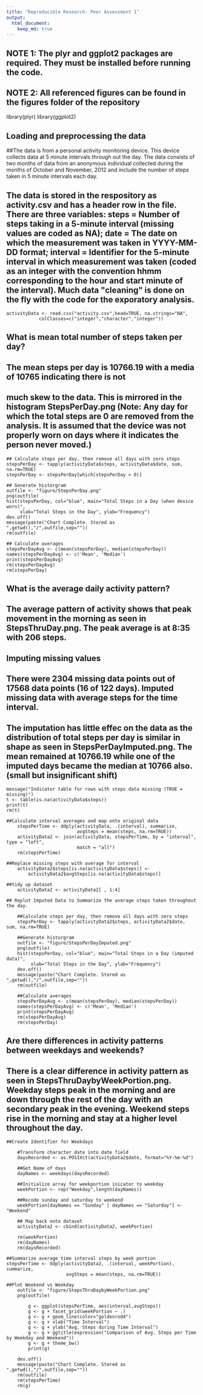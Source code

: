 ```yaml
---
title: "Reproducible Research: Peer Assessment 1"
output: 
  html_document:
    keep_md: true
---
```

## NOTE 1: The plyr and ggplot2 packages are required. They must be installed before running the code.
## NOTE 2: All referenced figures can be found in the figures folder of the repository

library(plyr)
library(ggplot2)


## Loading and preprocessing the data
##The data is from a personal activity monitoring device. This device collects data at 5 minute intervals through out the day. The data consists of two months of data from an anonymous individual collected during the months of October and November, 2012 and include the number of steps taken in 5 minute intervals each day.
## The data is stored in the respository as activity.csv and has a header row in the file. There are three variables: steps = Number of steps taking in a 5-minute interval (missing values are coded as NA); date = The date on which the measurement was taken in YYYY-MM-DD format; interval = Identifier for the 5-minute interval in which measurement was taken (coded as an integer with the convention hhmm corresponding to the hour and start minute of the interval). Much data "cleaning" is done on the fly with the code for the exporatory analysis.

    activityData <- read.csv("activity.csv",head=TRUE, na.strings="NA", 
                colClasses=c("integer","character","integer"))

## What is mean total number of steps taken per day?
## The mean steps per day is 10766.19 with a media of 10765 indicating there is not
## much skew to the data. This is mirrored in the histogram StepsPerDay.png (Note: Any day for which the total steps are 0 are removed from the analysis. It is assumed that the device was not properly worn on days where it indicates the person never moved.)

    ## Calculate steps per day, then remove all days with zero steps
    stepsPerDay <- tapply(activityData$steps, activityData$date, sum, na.rm=TRUE)
    stepsPerDay <- stepsPerDay[which(stepsPerDay > 0)]
    
    ## Generate historgram
    outfile <- "figure/StepsPerDay.png"
    png(outfile)
    hist(stepsPerDay, col="blue", main="Total Steps in a Day (when device worn)", 
         xlab="Total Steps in the Day", ylab="Frequency")
    dev.off()
    message(paste("Chart Complete. Stored as ",getwd(),"/",outfile,sep=""))
    rm(outfile)
    
    ## Calculate averages
    stepsPerDayAvg <- c(mean(stepsPerDay), median(stepsPerDay))
    names(stepsPerDayAvg) <- c('Mean', 'Median')
    print(stepsPerDayAvg)
    rm(stepsPerDayAvg)
    rm(stepsPerDay)



## What is the average daily activity pattern?
## The average pattern of activity shows that peak movement in the morning as seen in StepsThruDay.png. The peak average is at 8:35 with 206 steps.


## Imputing missing values
## There were 2304 missing data points out of 17568 data points (16 of 122 days). Imputed missing data with average steps for the time interval.
## The imputation has little effec on the data as the distribution of total steps per day is similar in shape as seen in StepsPerDayImputed.png. The mean remained at 10766.19 while one of the imputed days became the median at 10766 also. (small but insignificant shift)

    message("Indicator table for rows with steps data missing (TRUE = missing)")
    t <- table(is.na(activityData$steps))
    print(t)
    rm(t)

    ##Calculate interval averages and map onto original data
        stepsPerTime <- ddply(activityData, .(interval), summarize, 
                              avgSteps = mean(steps, na.rm=TRUE))
        activityData2 <- join(activityData, stepsPerTime, by = "interval", type = "left", 
                              match = "all")
        rm(stepsPerTime)

    ##Replace missing steps with average for interval
        activityData2$steps[is.na(activityData$steps)] <- 
            activityData2$avgSteps[is.na(activityData$steps)]

    ##tidy up dataset
        activityData2 <- activityData2[ , 1:4]

    ## Replot Imputed Data to Summarize the average steps taken throughout the day. 

        ##Calculate steps per day, then remove all days with zero steps
        stepsPerDay <- tapply(activityData2$steps, activityData2$date, sum, na.rm=TRUE)
        
        ##Generate historgram
        outfile <- "figure/StepsPerDayImputed.png"
        png(outfile)
        hist(stepsPerDay, col="blue", main="Total Steps in a Day (imputed data)", 
             xlab="Total Steps in the Day", ylab="Frequency")
        dev.off()
        message(paste("Chart Complete. Stored as ",getwd(),"/",outfile,sep=""))
        rm(outfile)
        
        ##Calculate averages
        stepsPerDayAvg <- c(mean(stepsPerDay), median(stepsPerDay))
        names(stepsPerDayAvg) <- c('Mean', 'Median')
        print(stepsPerDayAvg)
        rm(stepsPerDayAvg)
        rm(stepsPerDay)



## Are there differences in activity patterns between weekdays and weekends?
##
## There is a clear difference in activity pattern as seen in StepsThruDaybyWeekPortion.png. Weekday steps peak in the morning and are down through the rest of the day with an secondary peak in the evening. Weekend steps rise in the morning and stay at a higher level throughout the day.

    ##Create Identifier for Weekdays

        #Transform character date into date field
        daysRecorded <- as.POSIXct(activityData2$date, format="%Y-%m-%d")
        
        ##Get Name of days
        dayNames <- weekdays(daysRecorded)
    
        ##Initialize array for weekportion inicator to weekday
        weekPortion <- rep("Weekday",length(dayNames))
    
        ##Recode sunday and saturday to weekend
        weekPortion[dayNames == "Sunday" | dayNames == "Saturday"] <- "Weekend"
    
        ## Map back onto dataset
        activityData2 <- cbind(activityData2, weekPortion)

        rm(weekPortion)
        rm(dayNames)
        rm(daysRecorded)

    ##Summarize average time interval steps by week portion
    stepsPerTime <- ddply(activityData2, .(interval, weekPortion), summarize, 
                          avgSteps = mean(steps, na.rm=TRUE))
    
    ##Plot Weekend vs Weekday
        outfile <- "figure/StepsThruDaybyWeekPortion.png"
        png(outfile)
        
            g <- ggplot(stepsPerTime, aes(interval,avgSteps)) 
            g <- g + facet_grid(weekPortion ~ .) 
            g <- g + geom_line(color="goldenrod4")
            g <- g + xlab("Time Interval")
            g <- g + ylab("Avg. Steps during Time Interval")
            g <- g + ggtitle(expression("Comparison of Avg. Steps per Time by Weekday and Weekend"))
            g <- g + theme_bw()
            print(g)
        
        dev.off()
        message(paste("Chart Complete. Stored as ",getwd(),"/",outfile,sep=""))
        rm(outfile)
        rm(stepsPerTime)
        rm(g)

## 
